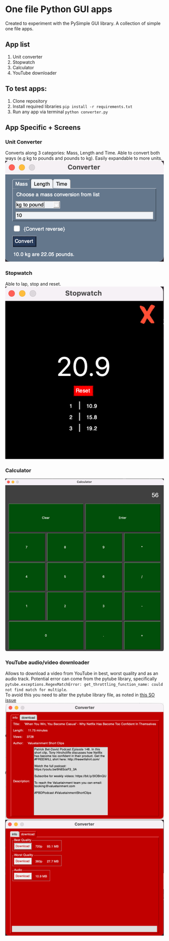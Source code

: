 # One file Python GUI apps
Created to experiment with the PySimple GUI library. A collection of simple one file apps.
## App list
1. Unit converter
2. Stopwatch
3. Calculator
4. YouTube downloader

## To test apps:
1. Clone repository
2. Install required libraries
`pip install -r requirements.txt`
3. Run any app via terminal
`python converter.py`

## App Specific + Screens
### Unit Converter 
Converts along 3 categories: Mass, Length and Time. Able to convert both ways (e.g kg to pounds and pounds to kg). Easily expandable to more units.
![conv](screens/converter.png)
### Stopwatch 
Able to lap, stop and reset.
![swatch](screens/stopwatch.png)
### Calculator 
![calc](screens/calc.png)
### YouTube audio/video downloader
Allows to download a video from YouTube in best, worst quality and as an audio track. Potential error can come from the pytube library, specifically \
`pytube.exceptions.RegexMatchError: get_throttling_function_name: could not find match for multiple`. \
To avoid this you need to alter the pytube library file, as noted in [this SO issue](https://stackoverflow.com/questions/71883661/pytube-error-get-throttling-function-name-could-not-find-match-for-multiple)
![ytd1](screens/yt_downloader_1.png)
![ytd2](screens/yt_downloader_2.png)
